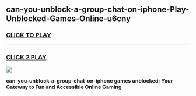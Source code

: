 
## can-you-unblock-a-group-chat-on-iphone-Play-Unblocked-Games-Online-u6cny
<h3>
<a href="https://premium76.site?title=can-you-unblock-a-group-chat-on-iphone&ref=25A">CLICK TO PLAY</a></h3>
<hr>

<h3>
<a href="https://premium76.site?title=can-you-unblock-a-group-chat-on-iphone&ref=25A">CLICK 2 PLAY</a>
  
</h3>

<a href="https://premium76.site?title=can-you-unblock-a-group-chat-on-iphone&ref=25A"><img src="https://clearcache.store/games.png"></a>


**can-you-unblock-a-group-chat-on-iphone games unblocked: Your Gateway to Fun and Accessible Online Gaming**
